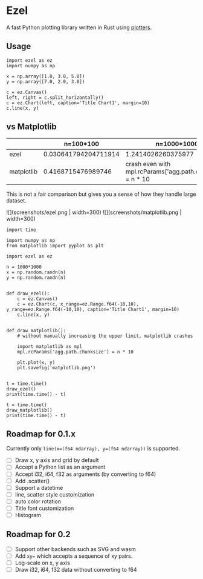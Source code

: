# Ezel

A fast Python plotting library written in Rust using [plotters](https://github.com/38/plotters).


## Usage
```
import ezel as ez
import numpy as np

x = np.array([1.0, 3.0, 5.0])
y = np.array([7.0, 2.0, 3.0])

c = ez.Canvas()
left, right = c.split_horizontally()
c = ez.Chart(left, caption='Title Chart1', margin=10)
c.line(x, y)
```

## vs Matplotlib

|            | n=100*100            | n=1000*1000                                                 |
|------------|----------------------|-------------------------------------------------------------|
| ezel       | 0.030641794204711914 | 1.2414026260375977                                          |
| matplotlib | 0.4168715476989746   | crash even with mpl.rcParams['agg.path.chunksize'] = n * 10 |

This is not a fair comparison but gives you a sense of how they handle large dataset.

![](screenshots/ezel.png | width=300)
![](screenshots/matplotlib.png | width=300)


```
import time

import numpy as np
from matplotlib import pyplot as plt

import ezel as ez

n = 1000*1000
x = np.random.randn(n)
y = np.random.randn(n)


def draw_ezel():
    c = ez.Canvas()
    c = ez.Chart(c, x_range=ez.Range.f64(-10,10), y_range=ez.Range.f64(-10,10), caption='Title Chart1', margin=10)
    c.line(x, y)


def draw_matplotlib():
    # without manually increasing the upper limit, matplotlib crashes

    import matplotlib as mpl
    mpl.rcParams['agg.path.chunksize'] = n * 10

    plt.plot(x, y)
    plt.savefig('matplotlib.png')


t = time.time()
draw_ezel()
print(time.time() - t)

t = time.time()
draw_matplotlib()
print(time.time() - t)
```

## Roadmap for 0.1.x
Currently only `line(x=(f64 ndarray), y=(f64 ndarray))` is supported.

- [ ] Draw x, y axis and grid by default
- [ ] Accept a Python list as an argument
- [ ] Accept i32, i64, f32 as arguments (by converting to f64)
- [ ] Add .scatter()
- [ ] Support a datetime
- [ ] line, scatter style customization
- [ ] auto color rotation
- [ ] Title font customization
- [ ] Histogram

## Roadmap for 0.2
- [ ] Support other backends such as SVG and wasm
- [ ] Add `xy=` which accepts a sequence of xy pairs.
- [ ] Log-scale on x, y axis
- [ ] Draw i32, i64, f32 data without converting to f64
